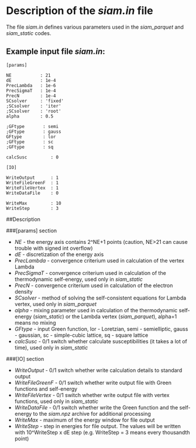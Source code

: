 Description of the *siam.in* file
================================

The file *siam.in* defines various parameters used in the *siam_parquet* and *siam_static* codes.

## Example input file *siam.in*:
```
[params]

NE           : 21
dE           : 1e-4
PrecLambda   : 1e-6
PrecSigmaT   : 1e-4
PrecN        : 1e-4
SCsolver     : 'fixed'
;SCsolver    : 'iter'
;SCsolver    : 'root'
alpha        : 0.5

;GFtype       : semi
;GFtype       : gauss
GFtype        : lor
;GFtype       : sc
;GFtype       : sq

calcSusc         : 0

[IO]

WriteOutput      : 1
WriteFileGreenF  : 1
WriteFileVertex  : 1
WriteDataFile    : 0

WriteMax         : 10
WriteStep        : 3
```
  
##Description

###[params] section

- *NE* - the energy axis contains 2^NE+1 points (caution, NE>21 can cause trouble with signed int overflow)  
- *dE* - discretization of the energy axis  
- *PrecLambda* - convergence criterium used in calculation of the vertex Lambda  
- *PrecSigmaT* - convergence criterium used in calculation of the thermodynamic self-energy, used only in *siam_static*  
- *PrecN* - convergence criterium used in calculation of the electron density  
- *SCsolver* - method of solving the self-consistent equations for Lambda vertex, used only in *siam_parquet*  
- *alpha* - mixing parameter used in calculation of the thermodynamic self-energy (*siam_static*) or 
the Lambda vertex (*siam_parquet*), alpha=1 means no mixing  
- *GFtype* - input Green function, lor - Loretzian, semi - semielliptic, gauss - gaussian, 
sc - simple-cubic lattice, sq - square lattice  
- *calcSusc* - 0/1 switch whether calculate susceptibilities (it takes a lot of time), used only in *siam_static*  

###[IO] section

- *WriteOutput* - 0/1 switch whether write calculation details to standard output  
- *WriteFileGreenF* - 0/1 switch whether write output file with Green functions and self-energy  
- *WriteFileVertex* - 0/1 switch whether write output file with vertex functions, used only in *siam_static*  
- *WriteDataFile* - 0/1 switch whether write the Green function and the self-energy to 
the *siam.npz* archive for additional processing  
- *WriteMax* - maximum of the energy window for file output  
- *WriteStep* - step in energies for file output. The values will be written with 10^WriteStep x dE step 
(e.g. WriteStep = 3 means every thousandth point)  

